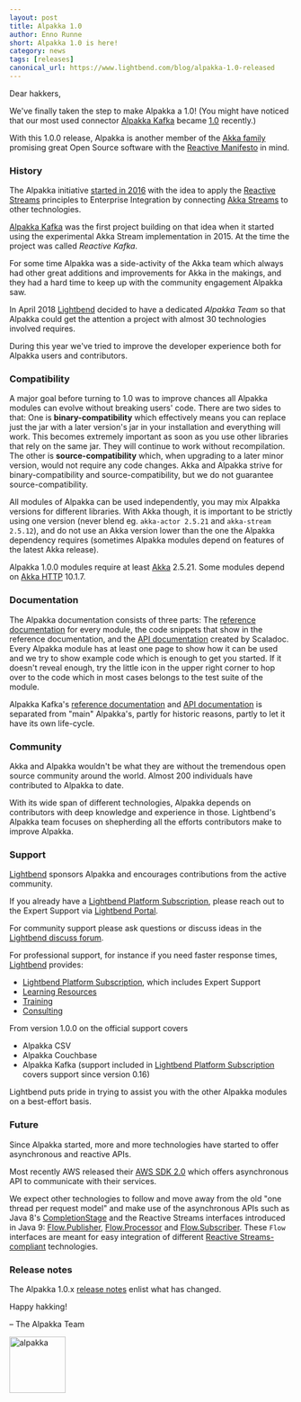 ```yaml
---
layout: post
title: Alpakka 1.0
author: Enno Runne
short: Alpakka 1.0 is here!
category: news
tags: [releases]
canonical_url: https://www.lightbend.com/blog/alpakka-1.0-released
---
```


Dear hakkers,

We've finally taken the step to make Alpakka a 1.0! (You might have noticed that our most used connector [Alpakka Kafka](https://doc.akka.io/docs/alpakka-kafka/current/) became [1.0](https://doc.akka.io/docs/alpakka-kafka/current/release-notes/1.0.x.html) recently.)

With this 1.0.0 release, Alpakka is another member of the [Akka family](https://akka.io/docs/) promising great Open Source software with the [Reactive Manifesto](https://www.reactivemanifesto.org/) in mind.

### History

The Alpakka initiative [started in 2016](https://akka.io/blog/2016/08/23/intro-alpakka) with the idea to apply the [Reactive Streams](https://www.reactive-streams.org/) principles to Enterprise Integration by connecting [Akka Streams](https://doc.akka.io/docs/akka/current/stream/stream-introduction.html) to other technologies.

[Alpakka Kafka](https://doc.akka.io/docs/alpakka-kafka/current/) was the first project building on that idea when it started using the experimental Akka Stream implementation in 2015. At the time the project was called *Reactive Kafka*.

For some time Alpakka was a side-activity of the Akka team which always had other great additions and improvements for Akka in the makings, and they had a hard time to keep up with the community engagement Alpakka saw. 

In April 2018 [Lightbend](https://www.lightbend.com/) decided to have a dedicated *Alpakka Team* so that Alpakka could get the attention a project with almost 30 technologies involved requires. 

During this year we've tried to improve the developer experience both for Alpakka users and contributors.
 

### Compatibility  

A major goal before turning to 1.0 was to improve chances all Alpakka modules can evolve without breaking users' code. There are two sides to that: One is **binary-compatibility** which effectively means you can replace just the jar with a later version's jar in your installation and everything will work. This becomes extremely important as soon as you use other libraries that rely on the same jar. They will continue to work without recompilation. The other is **source-compatibility** which, when upgrading to a later minor version, would not require any code changes. Akka and Alpakka strive for binary-compatibility and source-compatibility, but we do not guarantee source-compatibility.

All modules of Alpakka can be used independently, you may mix Alpakka versions for different libraries. With Akka though, it is important to be strictly using one version (never blend eg. `akka-actor 2.5.21` and `akka-stream 2.5.12`), and do not use an Akka version lower than the one the Alpakka dependency requires (sometimes Alpakka modules depend on features of the latest Akka release).

Alpakka 1.0.0 modules require at least [Akka](https://akka.io/blog/news-archive.html) 2.5.21. Some modules depend on [Akka HTTP](https://doc.akka.io/docs/akka-http/current/release-notes/10.1.x.html) 10.1.7.


### Documentation

The Alpakka documentation consists of three parts: The [reference documentation](https://doc.akka.io/docs/alpakka/current/) for every module, the code snippets that show in the reference documentation, and the [API documentation](https://doc.akka.io/api/alpakka/current/akka/stream/alpakka/) created by Scaladoc. Every Alpakka module has at least one page to show how it can be used and we try to show example code which is enough to get you started. If it doesn't reveal enough, try the little icon in the upper right corner to hop over to the code which in most cases belongs to the test suite of the module.

Alpakka Kafka's [reference documentation](https://doc.akka.io/docs/alpakka-kafka/current/) and [API documentation](https://doc.akka.io/api/alpakka-kafka/current/akka/kafka/) is separated from "main" Alpakka's, partly for historic reasons, partly to let it have its own life-cycle.


### Community 

Akka and Alpakka wouldn't be what they are without the tremendous open source community around the world. Almost 200 individuals have contributed to Alpakka to date.

With its wide span of different technologies, Alpakka depends on contributors with deep knowledge and experience in those. Lightbend's Alpakka team focuses on shepherding all the efforts contributors make to improve Alpakka.


### Support

[Lightbend](https://www.lightbend.com/) sponsors Alpakka and encourages contributions from the active community. 

If you already have a [Lightbend Platform Subscription](https://www.lightbend.com/lightbend-platform-subscription), please reach out to the Expert Support via [Lightbend Portal](https://portal.lightbend.com/).

For community support please ask questions or discuss ideas in the [Lightbend discuss forum](https://discuss.lightbend.com/c/akka/).

For professional support, for instance if you need faster response times, [Lightbend](https://www.lightbend.com/) provides:

- [Lightbend Platform Subscription](https://www.lightbend.com/lightbend-platform-subscription), which includes Expert Support
- [Learning Resources](https://www.lightbend.com/learn)
- [Training](https://www.lightbend.com/services/training)
- [Consulting](https://www.lightbend.com/services/consulting)

From version 1.0.0 on the official support covers

* Alpakka CSV
* Alpakka Couchbase 
* Alpakka Kafka (support included in [Lightbend Platform Subscription](https://www.lightbend.com/lightbend-platform-subscription) covers support since version 0.16)

Lightbend puts pride in trying to assist you with the other Alpakka modules on a best-effort basis.


### Future

Since Alpakka started, more and more technologies have started to offer asynchronous and reactive APIs. 

Most recently AWS released their [AWS SDK 2.0](https://docs.aws.amazon.com/sdk-for-java/v2/developer-guide/welcome.html) which offers asynchronous API to communicate with their services. 

We expect other technologies to follow and move away from the old "one thread per request model" and make use of the asynchronous APIs such as Java 8's [CompletionStage](https://docs.oracle.com/javase/8/docs/api/java/util/concurrent/CompletionStage.html) and the Reactive Streams interfaces introduced in Java 9: [Flow.Publisher](https://docs.oracle.com/javase/9/docs/api/java/util/concurrent/Flow.Publisher.html), [Flow.Processor](https://docs.oracle.com/javase/9/docs/api/java/util/concurrent/Flow.Processor.html) and [Flow.Subscriber](https://docs.oracle.com/javase/9/docs/api/java/util/concurrent/Flow.Subscriber.html). These `Flow` interfaces are meant for easy integration of different [Reactive Streams-compliant](https://www.reactive-streams.org/) technologies.


### Release notes

The Alpakka 1.0.x [release notes](https://doc.akka.io/docs/alpakka/current/release-notes/1.0.x.html) enlist what has changed.


Happy hakking!

– The Alpakka Team

<img src="{{ site.baseurl }}/resources/images/alpakka-akka-colors.png" alt="alpakka" width="100"/>

